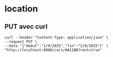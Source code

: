 # location


## PUT avec curl

```
curl --header "Content-Type: application/json" \              
--request PUT \
--data '{"debut":"1/9/2025","fin":"2/9/2025"}' \
"http://localhost:8080/cars/AA11BB?rent=true"
```